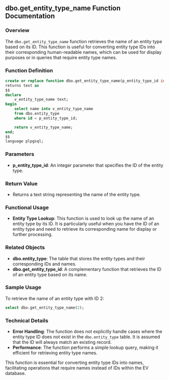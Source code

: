 ## dbo.get_entity_type_name Function Documentation

### Overview

The `dbo.get_entity_type_name` function retrieves the name of an entity type based on its ID. This function is useful for converting entity type IDs into their corresponding human-readable names, which can be used for display purposes or in queries that require entity type names.

### Function Definition

```sql
create or replace function dbo.get_entity_type_name(p_entity_type_id integer)
returns text as
$$
declare
    v_entity_type_name text;
begin
    select name into v_entity_type_name
    from dbo.entity_type
    where id = p_entity_type_id;

    return v_entity_type_name;
end;
$$
language plpgsql;
```

### Parameters

- **p_entity_type_id**: An integer parameter that specifies the ID of the entity type.

### Return Value

- Returns a text string representing the name of the entity type.

### Functional Usage

- **Entity Type Lookup**: This function is used to look up the name of an entity type by its ID. It is particularly useful when you have the ID of an entity type and need to retrieve its corresponding name for display or further processing.

### Related Objects

- **dbo.entity_type**: The table that stores the entity types and their corresponding IDs and names.
- **dbo.get_entity_type_id**: A complementary function that retrieves the ID of an entity type based on its name.

### Sample Usage

To retrieve the name of an entity type with ID 2:

```sql
select dbo.get_entity_type_name(2);
```

### Technical Details

- **Error Handling**: The function does not explicitly handle cases where the entity type ID does not exist in the `dbo.entity_type` table. It is assumed that the ID will always match an existing record.
- **Performance**: The function performs a simple lookup query, making it efficient for retrieving entity type names.

This function is essential for converting entity type IDs into names, facilitating operations that require names instead of IDs within the EV database.